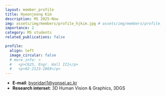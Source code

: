 ```yaml
---
layout: member_profile
title: Hyeonjeong Kim
description: MS 2025-Now
img: assets/img/members/profile_hjkim.jpg # assets/img/members/profile_jykim.jpg
importance: 2
category: MS students
related_publications: false

profile:
  align: left
  image_circular: false
  # more_info: >
  #   <p>C625, Engr. Hall III</p>
  #   <p>02-2123-2869</p>
---
```


- **E-mail**: byoridari1@yonsei.ac.kr
- **Research interset**: 3D Human Vision & Graphics, 3DGS
